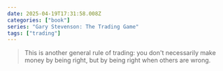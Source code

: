 ```yaml
---
date: 2025-04-19T17:31:58.008Z
categories: ["book"]
series: "Gary Stevenson: The Trading Game"
tags: ["trading"]
---
```

> This is another general rule of trading: you don't necessarily make money by being right, but by being right when others are wrong.
